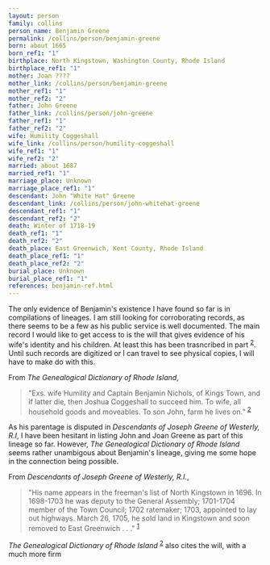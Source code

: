 ```yaml
---
layout: person
family: collins
person_name: Benjamin Greene
permalink: /collins/person/benjamin-greene
born: about 1665
born_ref1: "1"
birthplace: North Kingstown, Washington County, Rhode Island
birthplace_ref1: "1"
mother: Joan ????
mother_link: /collins/person/benjamin-greene
mother_ref1: "1"
mother_ref2: "2"
father: John Greene
father_link: /collins/person/john-greene
father_ref1: "1"
father_ref2: "2"
wife: Humility Coggeshall
wife_link: /collins/person/humility-coggeshall
wife_ref1: "1"
wife_ref2: "2"
married: about 1687
married_ref1: "1"
marriage_place: Unknown
marriage_place_ref1: "1"
descendant: John "White Hat" Greene
descendant_link: /collins/person/john-whitehat-greene
descendant_ref1: "1"
descendant_ref2: "2"
death: Winter of 1718-19
death_ref1: "1"
death_ref2: "2"
death_place: East Greenwich, Kent County, Rhode Island
death_place_ref1: "1"
death_place_ref2: "2"
burial_place: Unknown
burial_place_ref1: "1"
references: benjamin-ref.html
---
```

The only evidence of Benjamin's existence I have found so far is in compilations of lineages. I am still looking for corroborating records, as there seems to be a few as his public service is well documented. The main record I would like to get access to is the will that gives evidence of his wife's identity and his children. At least this has been trasncribed in part <sup>[2](#2)</sup>. Until such records are digitized or I can travel to see physical copies, I will have to make do with this.

From _The Genealogical Dictionary of Rhode Island_,
  > "Exs. wife Humility and Captain Benjamin Nichols, of Kings Town, and if latter die, then Joshua Coggeshall to succeed him. To wife, all household goods and moveables. To son John, farm he lives on." <sup>[2](#2)</sup>

As his parentage is disputed in _Descendants of Joseph Greene of Westerly, R.I_, I have been hesitant in listing John and Joan Greene as part of this lineage so far. However, _The Genealogical Dictionary of Rhode Island_ seems rather unambigous about Benjamin's lineage, giving me some hope in the connection being possible.

From _Descendants of Joseph Greene of Westerly, R.I._,
   > "His name appears in the freeman's list of North Kingstown in 1696. In 1698-1703 he was deputy to the General Assembly; 1701-1704 member of the Town Council; 1702 ratemaker; 1703, appointed to lay out highways. March 26, 1705, he sold land in Kingstown and soon removed to East Greenwich . . ." <sup>[1](#1)</sup>

_The Genealogical Dictionary of Rhode Island_ <sup>[2](#2)</sup> also cites the will, with a much more firm
